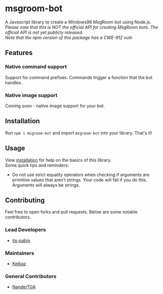 # msgroom-bot
A Javascript library to create a Windows96 MsgRoom bot using Node.js.  
*Please note that this is NOT the official API for creating MsgRoom bots. The official API is not yet publicly released.*  
*Note that the npm version of this package has a CWE-912 vuln*
## Features
### Native command support
Support for command prefixes. Commands trigger a function that the bot handles.
### Native image support
Coming soon - native image support for your bot.

## Installation
Run `npm i msgroom-bot` and import `msgroom-bot` into your library. That's it!

## Usage
View [installation](#installation) for help on the basics of this library.  
Some quick tips and reminders:
* Do not use strict equality operators when checking if arguments are primitive values that aren't strings. Your code will fail if you do this. Arguments will always be strings.

## Contributing
Feel free to open forks and pull requests. Below are some notable contributors.
### Lead Developers
* [its-pablo](https://github.com/its-pablo)
### Maintainers
* [Kelbaz](https://github.com/kelbazz)
### General Contributors
* [NanderTGA](https://github.com/NanderTGA)
